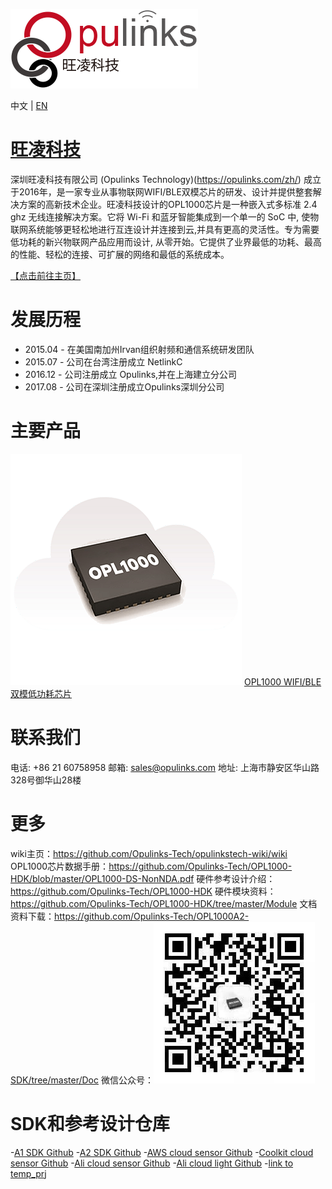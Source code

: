![avatar](opulinks_logo.png)

中文 | [EN](https://github.com/Opulinks-Tech/opulinkstech-wiki/wiki/README-EN)

# [旺凌科技](https://github.com/Opulinks-Tech/opulinkstech-wiki/wiki)

深圳旺凌科技有限公司 (Opulinks Technology)(https://opulinks.com/zh/) 成立于2016年，是一家专业从事物联网WIFI/BLE双模芯片的研发、设计并提供整套解决方案的高新技术企业。旺凌科技设计的OPL1000芯片是一种嵌入式多标准 2.4 ghz 无线连接解决方案。它将 Wi-Fi 和蓝牙智能集成到一个单一的 SoC 中, 使物联网系统能够更轻松地进行互连设计并连接到云,并具有更高的灵活性。专为需要低功耗的新兴物联网产品应用而设计, 从零开始。它提供了业界最低的功耗、最高的性能、轻松的连接、可扩展的网络和最低的系统成本。

[【点击前往主页】](https://github.com/Opulinks-Tech/opulinkstech-wiki/wiki)

# 发展历程

* 2015.04 - 在美国南加州Irvan组织射频和通信系统研发团队
* 2015.07 - 公司在台湾注册成立 NetlinkC
* 2016.12 - 公司注册成立 Opulinks,并在上海建立分公司
* 2017.08 - 公司在深圳注册成立Opulinks深圳分公司

# 主要产品
![avatar](OPL1000_picture.png)
[OPL1000 WIFI/BLE双模低功耗芯片](https://opulinks.com/zh/products/)


# 联系我们
电话:  +86 21 60758958 
邮箱:  sales@opulinks.com 
地址: 上海市静安区华山路328号御华山28楼  

# 更多
wiki主页：https://github.com/Opulinks-Tech/opulinkstech-wiki/wiki  
OPL1000芯片数据手册：https://github.com/Opulinks-Tech/OPL1000-HDK/blob/master/OPL1000-DS-NonNDA.pdf 
硬件参考设计介绍：https://github.com/Opulinks-Tech/OPL1000-HDK
硬件模块资料：https://github.com/Opulinks-Tech/OPL1000-HDK/tree/master/Module
文档资料下载：https://github.com/Opulinks-Tech/OPL1000A2-SDK/tree/master/Doc 
微信公众号：![avatar](Opulinks_WeChatOfficialAccounts.jpg)  


# SDK和参考设计仓库
-[A1 SDK Github](https://github.com/Opulinks-Tech/OPL1000A1-SDK.git)
-[A2 SDK Github](https://github.com/Opulinks-Tech/OPL1000A2-SDK.git)
-[AWS cloud sensor Github](https://github.com/Opulinks-Tech/OPL1000A2-Sensor-Device-Reference-Code-Aws-Cloud-with-MQTT.git)
-[Coolkit cloud sensor Github](https://github.com/Opulinks-Tech/OPL1000A2-Sensor-Device-Reference-Code-Coolkit-Cloud-with-HTTPS.git)
-[Ali cloud sensor Github](https://github.com/Opulinks-Tech/OPL1000A2-Sensor-Device-Reference-Code-Ali-Cloud-with-MQTT.git)
-[Ali cloud light Github](https://github.com/Opulinks-Tech/OPL1000A2-Light-Control-Reference-Code-Ali-Cloud-with-MQTT.git)
-[link to temp_prj](https://github.com/dongliu72/temp-prj.git)

